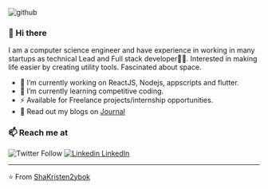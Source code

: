 ![github](https://user-images.githubusercontent.com/31445077/87033150-57166f80-c203-11ea-990c-71a1e0d34ff4.png)
### 👋 Hi there 
I am a computer science engineer and have experience in working in many startups as technical Lead and Full stack developer👨‍💻. Interested in making life easier by creating utility tools. Fascinated about space.


- 🔭 I’m currently working on ReactJS, Nodejs, appscripts and flutter.
- 🌱 I’m currently learning competitive coding.
- ⚡  Available for Freelance projects/internship opportunities.
- 💬 Read out my blogs on [Journal](https://journaldev.netlify.app)

### 📫 Reach me at 
![Twitter Follow](https://img.shields.io/twitter/follow/vansh_kapoor_?style=social)
[![Linkedin](https://i.stack.imgur.com/gVE0j.png) LinkedIn](https://www.linkedin.com/in/vansh-kapoor-62a938169/)

---
⭐️ From [ShaKristen2ybok](https://github.com/ShaKristen2ybok)

